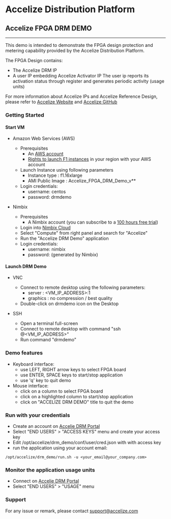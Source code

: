 # Accelize Distribution Platform
## Accelize FPGA DRM DEMO
---
This demo is intended to demonstrate the FPGA design protection and metering capability provided by the Accelize Distribution Platform.

The FPGA Design contains:
- The Accelize DRM IP
- A user IP embedding Accelize Activator IP 
The user ip reports its activation status through register and generates periodic activity (usage units)

For more information about Accelize IPs and Accelize Reference Design, please refer to [Accelize Website](http://www.accelize.com/) and [Accelize GitHub](https://github.com/Accelize)



### Getting Started
#### Start VM
+ Amazon Web Services (AWS)
  + Prerequisites
    + An [AWS account](https://aws.amazon.com/premiumsupport/knowledge-center/create-and-activate-aws-account/)
    + [Rights to launch F1 instances](http://aws.amazon.com/contact-us/ec2-request) in your region with your AWS account
  + Launch Instance using following parameters
     + Instance type : f1.16xlarge
     + AMI Public Image : Accelize_FPGA_DRM_Demo_v**
  + Login credentials:
    + username: centos
    + password: drmdemo
     
+ Nimbix
  + Prerequisites
    + A Nimbix account (you can subscribe to a [100 hours free trial](https://www.nimbix.net/alveotrial/))
  + Login into [Nimbix Cloud](https://www.nimbix.net/)
  + Select "Compute" from right panel and search for "Accelize"
  + Run the "Accelize DRM Demo" application
  + Login credentials:
    + username: nimbix
    + password: (generated by Nimbix)
  
#### Launch DRM Demo
+ VNC
  + Connect to remote desktop using the following parameters:
    + server : <VM_IP_ADDRESS>:1
    + graphics : no compression / best quality
  + Double-click on drmdemo icon on the Desktop

+ SSH
  + Open a terminal full-screen
  + Connect to remote desktop with command "ssh <USERNAME>@<VM_IP_ADDRESS>"
  + Run command "drmdemo"

### Demo features
+ Keyboard interface:
  + use LEFT, RIGHT arrow keys to select FPGA board
  + use ENTER, SPACE keys to start/stop application
  + use 'q' key to quit demo
+ Mouse interface:
  + click on a column to select FPGA board
  + click on a highlighted column to start/stop application
  + click on "ACCELIZE DRM DEMO" title to quit the demo


### Run with your credentials
+ Create an account on [Accelie DRM Portal](https://drmportal.accelize.com)
+ Select "END USERS" > "ACCESS KEYS" menu and create your access key
+ Edit /opt/accelize/drm_demo/conf/user/cred.json with with access key
+ run the application using your account email:
```
/opt/accelize/drm_demo/run.sh -u <your_email@your_company.com>
```

### Monitor the application usage units
+ Connect on [Accelie DRM Portal](https://drmportal.accelize.com)
+ Select "END USERS" > "USAGE" menu

### Support
For any issue or remark, please contact [support@accelize.com](mailto:support@accelize.com)
